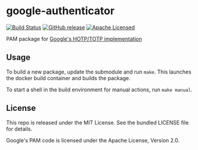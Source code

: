 google-authenticator
=======

[![Build Status](https://img.shields.io/circleci/project/amylum/google-authenticator/master.svg)](https://circleci.com/gh/amylum/google-authenticator)
[![GitHub release](https://img.shields.io/github/release/amylum/google-authenticator.svg)](https://github.com/amylum/google-authenticator/releases)
[![Apache Licensed](http://img.shields.io/badge/license-Apache-green.svg)](https://tldrlegal.com/license/apache-license-2.0-(apache-2.0))

PAM package for [Google's HOTP/TOTP implementation](https://github.com/google/google-authenticator)

## Usage

To build a new package, update the submodule and run `make`. This launches the docker build container and builds the package.

To start a shell in the build environment for manual actions, run `make manual`.

## License

This repo is released under the MIT License. See the bundled LICENSE file for details.

Google's PAM code is licensed under the Apache License, Version 2.0.

